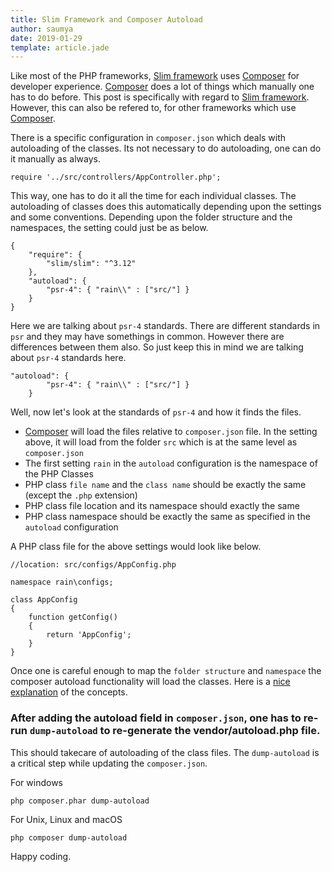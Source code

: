 ```yaml
---
title: Slim Framework and Composer Autoload
author: saumya
date: 2019-01-29
template: article.jade
---
```


Like most of the PHP frameworks, [Slim framework][slim] uses [Composer][3] for developer experience. [Composer][3] does a lot of things which manually one has to do before. This post is specifically with regard to [Slim framework][slim]. However, this can also be refered to, for other frameworks which use [Composer][3].

<span class="more">

There is a specific configuration in `composer.json` which deals with autoloading of the classes. Its not necessary to do autoloading, one can do it manually as always.

```
require '../src/controllers/AppController.php';
```
This way, one has to do it all the time for each individual classes. The autoloading of classes does this automatically depending upon the settings and some conventions. Depending upon the folder structure and the namespaces, the setting could just be as below.

```
{
    "require": {
        "slim/slim": "^3.12"
    },
	"autoload": {
		"psr-4": { "rain\\" : ["src/"] }
	}
}
``` 

Here we are talking about `psr-4` standards. There are different standards in `psr` and they may have somethings in common. However there are differences between them also. So just keep this in mind we are talking about `psr-4` standards here.

```
"autoload": {
		"psr-4": { "rain\\" : ["src/"] }
	}
```

Well, now let's look at the standards of `psr-4` and how it finds the files.

 - [Composer][3] will load the files relative to `composer.json` file. In the setting above, it will load from the folder `src` which is at the same level as `composer.json`
 - The first setting `rain` in the `autoload` configuration is the namespace of the PHP Classes
 - PHP class `file name` and the `class name` should be exactly the same (except the `.php` extension)
 - PHP class file location and its namespace should exactly the same
 - PHP class namespace should be exactly the same as specified in the `autoload` configuration

A PHP class file for the above settings would look like below.

```
//location: src/configs/AppConfig.php

namespace rain\configs;

class AppConfig
{
	function getConfig()
	{
		return 'AppConfig';
	}
}
```

Once one is careful enough to map the `folder structure` and `namespace` the composer autoload functionality will load the classes. Here is a [nice explanation][ref1] of the concepts.

### After adding the **autoload field** in `composer.json`, one **has to** re-run `dump-autoload` to re-generate the vendor/autoload.php file.

This should takecare of autoloading of the class files. The `dump-autoload` is a critical step while updating the `composer.json`.

For windows

```
php composer.phar dump-autoload
```

For Unix, Linux and macOS

```
php composer dump-autoload
```
    
Happy coding.




[details]: long_story.html

[cake]: https://cakephp.org/
[slim]: https://www.slimframework.com/
[3]: https://getcomposer.org/

[ref1]: https://myshittycode.com/2018/03/14/slim-class-x-not-found/


